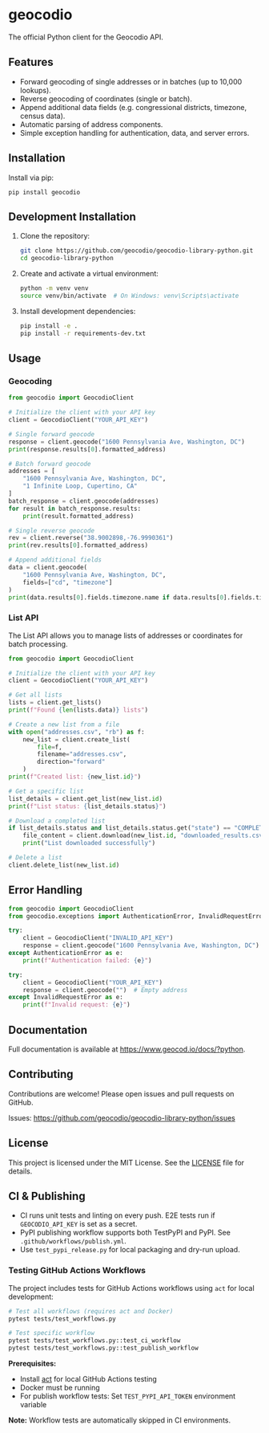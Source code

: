 # geocodio

The official Python client for the Geocodio API.

Features
--------

- Forward geocoding of single addresses or in batches (up to 10,000 lookups).
- Reverse geocoding of coordinates (single or batch).
- Append additional data fields (e.g. congressional districts, timezone, census data).
- Automatic parsing of address components.
- Simple exception handling for authentication, data, and server errors.

Installation
------------

Install via pip:

    pip install geocodio

Development Installation
-----------------------

1. Clone the repository:
    ```bash
    git clone https://github.com/geocodio/geocodio-library-python.git
    cd geocodio-library-python
    ```

2. Create and activate a virtual environment:
    ```bash
    python -m venv venv
    source venv/bin/activate  # On Windows: venv\Scripts\activate
    ```

3. Install development dependencies:
    ```bash
    pip install -e .
    pip install -r requirements-dev.txt
    ```

Usage
-----

### Geocoding

```python
from geocodio import GeocodioClient

# Initialize the client with your API key
client = GeocodioClient("YOUR_API_KEY")

# Single forward geocode
response = client.geocode("1600 Pennsylvania Ave, Washington, DC")
print(response.results[0].formatted_address)

# Batch forward geocode
addresses = [
    "1600 Pennsylvania Ave, Washington, DC",
    "1 Infinite Loop, Cupertino, CA"
]
batch_response = client.geocode(addresses)
for result in batch_response.results:
    print(result.formatted_address)

# Single reverse geocode
rev = client.reverse("38.9002898,-76.9990361")
print(rev.results[0].formatted_address)

# Append additional fields
data = client.geocode(
    "1600 Pennsylvania Ave, Washington, DC",
    fields=["cd", "timezone"]
)
print(data.results[0].fields.timezone.name if data.results[0].fields.timezone else "No timezone data")
```

### List API

The List API allows you to manage lists of addresses or coordinates for batch processing.

```python
from geocodio import GeocodioClient

# Initialize the client with your API key
client = GeocodioClient("YOUR_API_KEY")

# Get all lists
lists = client.get_lists()
print(f"Found {len(lists.data)} lists")

# Create a new list from a file
with open("addresses.csv", "rb") as f:
    new_list = client.create_list(
        file=f,
        filename="addresses.csv",
        direction="forward"
    )
print(f"Created list: {new_list.id}")

# Get a specific list
list_details = client.get_list(new_list.id)
print(f"List status: {list_details.status}")

# Download a completed list
if list_details.status and list_details.status.get("state") == "COMPLETED":
    file_content = client.download(new_list.id, "downloaded_results.csv")
    print("List downloaded successfully")

# Delete a list
client.delete_list(new_list.id)
```

Error Handling
--------------

```python
from geocodio import GeocodioClient
from geocodio.exceptions import AuthenticationError, InvalidRequestError

try:
    client = GeocodioClient("INVALID_API_KEY")
    response = client.geocode("1600 Pennsylvania Ave, Washington, DC")
except AuthenticationError as e:
    print(f"Authentication failed: {e}")

try:
    client = GeocodioClient("YOUR_API_KEY")
    response = client.geocode("")  # Empty address
except InvalidRequestError as e:
    print(f"Invalid request: {e}")
```

Documentation
-------------

Full documentation is available at <https://www.geocod.io/docs/?python>.

Contributing
------------

Contributions are welcome! Please open issues and pull requests on GitHub.

Issues: <https://github.com/geocodio/geocodio-library-python/issues>

License
-------

This project is licensed under the MIT License. See the [LICENSE](LICENSE) file for details.

CI & Publishing
---------------

- CI runs unit tests and linting on every push. E2E tests run if `GEOCODIO_API_KEY` is set as a secret.
- PyPI publishing workflow supports both TestPyPI and PyPI. See `.github/workflows/publish.yml`.
- Use `test_pypi_release.py` for local packaging and dry-run upload.

### Testing GitHub Actions Workflows

The project includes tests for GitHub Actions workflows using `act` for local development:

```bash
# Test all workflows (requires act and Docker)
pytest tests/test_workflows.py

# Test specific workflow
pytest tests/test_workflows.py::test_ci_workflow
pytest tests/test_workflows.py::test_publish_workflow
```

**Prerequisites:**
- Install [act](https://github.com/nektos/act) for local GitHub Actions testing
- Docker must be running
- For publish workflow tests: Set `TEST_PYPI_API_TOKEN` environment variable

**Note:** Workflow tests are automatically skipped in CI environments.
